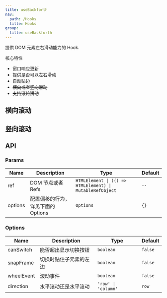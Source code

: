 ```yaml
---
title: useBackforth
nav:
  path: /Hooks
  title: Hooks
group:
  title: useBackforth
---
```


提供 DOM 元素左右滑动能力的 Hook.

核心特性

- 窗口响应更新
- 提供是否可以左右滑动
- 自动贴边
- ~~横向或者竖向滑动~~
- ~~支持滚轮滑动~~

## 横向滚动

<code src="./src/demo/index.tsx"></code>

## 竖向滚动

<!-- <code src="./examples/column.tsx"></code> -->

## API

### Params

| Name    | Description                        | Type                                                     | Default |
| ------- | ---------------------------------- | -------------------------------------------------------- | ------- |
| ref     | DOM 节点或者 Refs                  | `HTMLElement \| (() => HTMLElement) \| MutableRefObject` | `--`    |
| options | 配置偏移的行为，详见下面的 Options | `Options`                                                | `{}`    |

### Options

| Name       | Description            | Type                | Default |
| ---------- | ---------------------- | ------------------- | ------- |
| canSwitch  | 能否超出显示切换按钮   | `boolean`           | `false` |
| snapFrame  | 切换时贴住子元素的左边 | `boolean`           | `false` |
| wheelEvent | 滚动事件               | `boolean`           | `false` |
| direction  | 水平滚动还是水平滚动   | `'row' \| 'column'` | `row`   |
